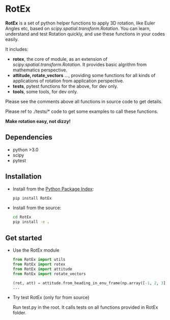 # RotEx

**RotEx** is a set of python helper functions to apply 3D rotation, like Euler Angles etc, based on _scipy.spatial.transform.Rotation_.
You can learn, understand and test Rotation quickly, and use these functions in your codes easily.

It includes:

- **rotex**, the core of module, as an extension of _scipy.spatial.transform.Rotation_. It provides basic algrithm from mathematics perspective.
- **attitude, rotate_vectors** ..., providing some functions for all kinds of applications of rotation from application perspective.
- **tests**, pytest functions for the above, for dev only.
- **tools**, some tools, for dev only.

Please see the comments above all functions in source code to get details.

Please ref to ./tests/* code to get some examples to call these functions.

**Make rotation easy, not dizzy!**

## Dependencies

- python >3.0
- scipy
- pytest

## Installation

- Install from the [Python Package Index](https://pypi.org/project/RotEx/):

  ```bash
  pip install RotEx
  ```

- Install from the source:

  ```bash
  cd RotEx
  pip install -e .
  ```

## Get started

- Use the RotEx module

  ```python
  from RotEx import utils
  from RotEx import rotex
  from RotEx import attitude
  from RotEx import rotate_vectors

  (rot, att) = attitude.from_heading_in_enu_frame(np.array([-1, 2, 3]), 15, True)
  ...
  ```

- Try test RotEx (only for from source)

  Run test.py in the root. It calls tests on all functions provided in RotEx folder.
